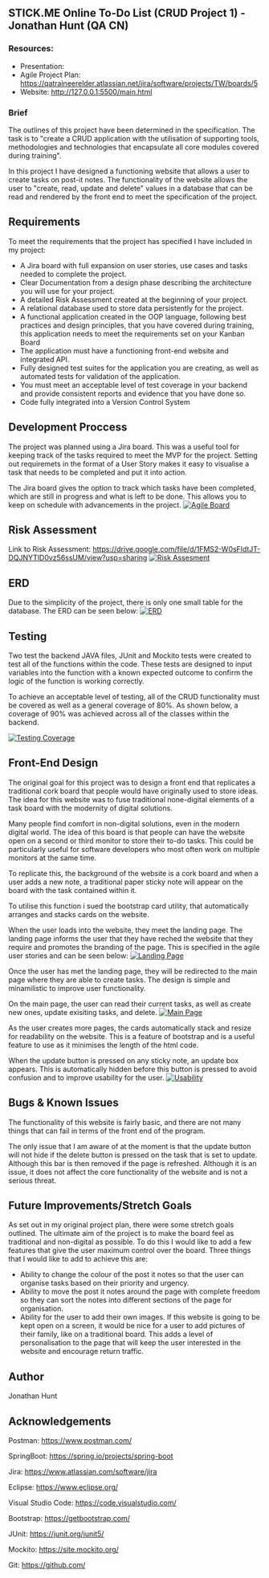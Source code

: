 ## STICK.ME Online To-Do List (CRUD Project 1) - Jonathan Hunt (QA CN)

### Resources:
- Presentation:
- Agile Project Plan: https://qatraineerelder.atlassian.net/jira/software/projects/TW/boards/5
- Website: http://127.0.0.1:5500/main.html

### Brief

The outlines of this project have been determined in the specification. The task is to "create a CRUD application with the utilisation of supporting tools, methodologies and technologies that encapsulate all core modules covered during training". 

In this project I have designed a functioning website that allows a user to create tasks on post-it notes. The functionality of the website allows the user to "create, read, update and delete" values in a database that can be read and rendered by the front end to meet the specification of the project. 

## Requirements
To meet the requirements that the project has specified I have included in my project:

- A Jira board with full expansion on user stories, use cases and tasks needed to complete the project.
- Clear Documentation from a design phase describing the architecture you will use for your project.
- A detailed Risk Assessment created at the beginning of your project.
- A relational database used to store data persistently for the project.
- A functional application created in the OOP language, following best practices and design principles, that you have covered during training, this application needs to meet the requirements set on your Kanban Board
- The application must have a functioning front-end website and integrated API.
- Fully designed test suites for the application you are creating, as well as automated tests for validation of the application.
- You must meet an acceptable level of test coverage in your backend and provide consistent reports and evidence that you have done so.
- Code fully integrated into a Version Control System

## Development Proccess
The project was planned using a Jira board. This was a useful tool for keeping track of the tasks required to meet the MVP for the project. Setting out requiremets in the format of a User Story makes it easy to visualise a task that needs to be completed and put it into action. 

The Jira board gives the option to track which tasks have been completed, which are still in progress and what is left to be done. This allows you to keep on schedule with advancements in the project.
[![Agile Board](https://i.imgur.com/3aQUXXi.jpg "Agile Board")](https://i.imgur.com/3aQUXXi.jpg "Agile Board")

## Risk Assessment
Link to Risk Assessment: https://drive.google.com/file/d/1FMS2-W0sFldtJT-DQJNYTlD0vz56ssUM/view?usp=sharing
[![Risk Assesment](https://i.imgur.com/0ujemcS.jpg "Risk Assesment")](https://i.imgur.com/0ujemcS.jpg "Risk Assesment")

## ERD 
Due to the simplicity of the project, there is only one small table for the database. The ERD can be seen below:
[![ERD](https://i.imgur.com/rO5DRS4.jpg "ERD")](https://i.imgur.com/rO5DRS4.jpg "ERD")
## Testing
Two test the backend JAVA files, JUnit and Mockito tests were created to test all of the functions within the code. These tests are designed to input variables into the function with a known expected outcome to confirm the logic of the function is working correctly. 

To achieve an acceptable level of testing, all of the CRUD functionality must be covered as well as a general coverage of 80%. As shown below, a coverage of 90% was achieved across all of the classes within the backend. 

[![Testing Coverage](https://i.imgur.com/dDSJSJ1.jpg "Testing Coverage")](https://i.imgur.com/dDSJSJ1.jpg "Testing Coverage")
## Front-End Design
The original goal for this project was to design a front end that replicates a traditional cork board that people would have originally used to store ideas. The idea for this website was to fuse traditional none-digital elements of a task board with the modernity of digital solutions. 

Many people find comfort in non-digital solutions, even in the modern digital world. The idea of this board is that people can have the website open on a second or third monitor to store their to-do tasks. This could be particularly useful for software developers who most often work on multiple monitors at the same time. 

To replicate this, the background of the website is a cork board and when a user adds a new note, a traditional paper sticky note will appear on the board with the task contained within it. 

To utilise this function i sued the bootstrap card utility, that automatically arranges and stacks cards on the website. 

When the user loads into the website, they meet the landing page. The landing page informs the user that they have reched the website that they require and promotes the branding of the page. This is specified in the agile user stories and can be seen below:
[![Landing Page](https://i.imgur.com/AN4755Y.jpg "Landing Page")](https://i.imgur.com/AN4755Y.jpg "Landing Page")

Once the user has met the landing page, they will be redirected to the main page where they are able to create tasks. The design is simple and minamilistic to improve user functionality. 

On the main page, the user can read their current tasks, as well as create new ones, update exisiting tasks, and delete. 
[![Main Page](https://i.imgur.com/EO2YDOL.jpg "Main Page")](https://i.imgur.com/EO2YDOL.jpg "Main Page")

As the user creates more pages, the cards automatically stack and resize for readability on the website. This is a feature of bootstrap and is a useful feature to use as it minimises the length of the html code.

When the update button is pressed on any sticky note, an update box appears. This is automatically hidden before this button is pressed to avoid confusion and to improve usability for the user.
[![Usability](https://i.imgur.com/O0TMNgP.jpg "Usability")](https://i.imgur.com/O0TMNgP.jpg "Usability")
## Bugs & Known Issues
The functionality of this website is fairly basic, and there are not many things that can fail in terms of the front end of the program. 

The only issue that I am aware of at the moment is that the update button will not hide if the delete button is pressed on the task that is set to update. Although this bar is then removed if the page is refreshed. Although it is an issue, it does not affect the core functionality of the website and is not a serious threat.
## Future Improvements/Stretch Goals
As set out in my original project plan, there were some stretch goals outlined. The ultimate aim of the project is to make the board feel as traditional and non-digital as possible. To do this I would like to add a few features that give the user maximum control over the board. Three things that I would like to add to achieve this are:

- Ability to change the colour of the post it notes so that the user can organise tasks based on their priority and urgency.
- Ability to move the post it notes around the page with complete freedom so they can sort the notes into different sections of the page for organisation.
- Ability for the user to add their own images. If this website is going to be kept open on a screen, it would be nice for a user to add pictures of their family, like on a traditional board. This adds a level of personalisation to the page that will keep the user interested in the website and encourage return traffic.

## Author
Jonathan Hunt

## Acknowledgements

Postman: https://www.postman.com/

SpringBoot: https://spring.io/projects/spring-boot

Jira: https://www.atlassian.com/software/jira

Eclipse: https://www.eclipse.org/

Visual Studio Code: https://code.visualstudio.com/

Bootstrap: https://getbootstrap.com/

JUnit: https://junit.org/junit5/

Mockito: https://site.mockito.org/

Git: https://github.com/

